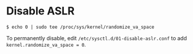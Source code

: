# Disable ASLR
```
$ echo 0 | sudo tee /proc/sys/kernel/randomize_va_space
```
To permanently disable, edit `/etc/sysctl.d/01-disable-aslr.conf` to add `kernel.randomize_va_space = 0`.
